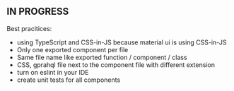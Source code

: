 IN PROGRESS
------
Best pracitices:
 - using TypeScript and CSS-in-JS because material ui is using CSS-in-JS
 - Only one exported component per file
 - Same file name like exported function / component / class
 - CSS, gprahql file next to the component file with different extension
 - turn on eslint in your IDE
 - create unit tests for all components
